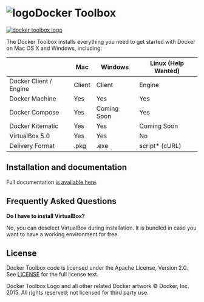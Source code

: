 ![logo](https://cloud.githubusercontent.com/assets/251292/8971196/4df4098a-3603-11e5-8827-c83a10890678.png)Docker Toolbox
==================================

[![docker toolbox logo](https://cloud.githubusercontent.com/assets/251292/8895808/5596f50e-339b-11e5-92bd-a596d48a5531.png)](https://www.docker.com/toolbox)

The Docker Toolbox installs everything you need to get started with
Docker on Mac OS X and Windows, including:

|                        | Mac    | Windows     | Linux (Help Wanted) |
|------------------------|--------|-------------|---------------------|
| Docker Client / Engine | Client | Client      | Engine              |
| Docker Machine         | Yes    | Yes         | Yes                 |
| Docker Compose         | Yes    | Coming Soon | Yes                 |
| Docker Kitematic       | Yes    | Yes         | Coming Soon         |
| VirtualBox 5.0         | Yes    | Yes         | No                  |
| Delivery Format        | .pkg   | .exe        | script* (cURL)      |


## Installation and documentation

Full documentation [is available
here](https://docs.docker.com/installation/mac/).

## Frequently Asked Questions

**Do I have to install VirtualBox?**

No, you can deselect VirtualBox during installation. It is bundled in case you want to have a working environment for free. 

## License 

Docker Toolbox code is licensed under the Apache License, Version 2.0. See [LICENSE](https://github.com/docker/toolbox/blob/master/LICENSE) for the full license text. 

Docker Toolbox Logo and all other related Docker artwork © Docker, Inc. 2015.  All rights reserved; not licensed for third party use.

